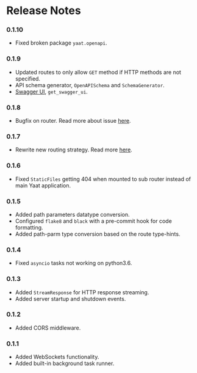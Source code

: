 # Release Notes

### 0.1.10

- Fixed broken package `yaat.openapi`.

### 0.1.9

- Updated routes to only allow `GET` method if HTTP methods are not specified.
- API schema generator, `OpenAPISchema` and `SchemaGenerator`.
- [Swagger UI](https://swagger.io/tools/swagger-ui/), `get_swagger_ui`.

### 0.1.8

- Bugfix on router. Read more about issue [here](https://github.com/yaat-project/yaat/pull/25).

### 0.1.7

- Rewrite new routing strategy. Read more [here](https://github.com/yaat-project/yaat/pull/23).

### 0.1.6

- Fixed `StaticFiles` getting 404 when mounted to sub router instead of main Yaat application.

### 0.1.5

- Added path parameters datatype conversion.
- Configured `flake8` and `black` with a pre-commit hook for code formatting.
- Added path-parm type conversion based on the route type-hints.

### 0.1.4

- Fixed `asyncio` tasks not working on python3.6.

### 0.1.3

- Added `StreamResponse` for HTTP response streaming.
- Added server startup and shutdown events.

### 0.1.2

- Added CORS middleware.

### 0.1.1

- Added WebSockets functionality.
- Added built-in background task runner.
